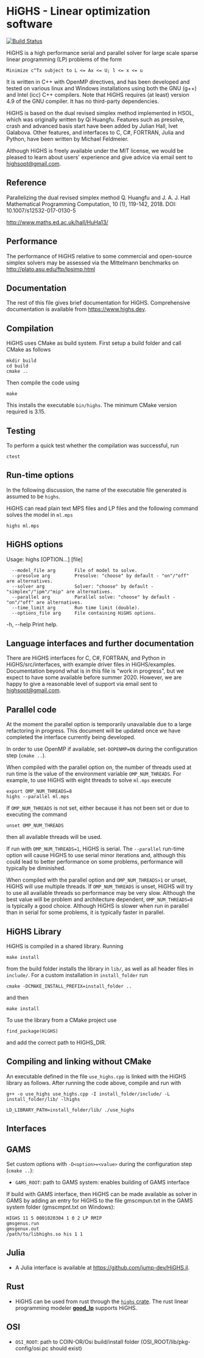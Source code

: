 # HiGHS - Linear optimization software

[![Build Status](https://github.com/ERGO-Code/HiGHS/workflows/build/badge.svg)](https://github.com/ERGO-Code/HiGHS/actions?query=workflow%3Abuild+branch%3Amaster)

HiGHS is a high performance serial and parallel solver for large scale sparse
linear programming (LP) problems of the form

    Minimize c^Tx subject to L <= Ax <= U; l <= x <= u

It is written in C++ with OpenMP directives, and has been developed and tested on various linux and Windows installations using both the GNU (g++) and Intel (icc) C++ compilers. Note that HiGHS requires (at least) version 4.9 of the GNU compiler. It has no third-party dependencies.

HiGHS is based on the dual revised simplex method implemented in HSOL, which was originally written by Qi Huangfu. Features such as presolve, crash and advanced basis start have been added by Julian Hall, Ivet Galabova. Other features, and interfaces to C, C#, FORTRAN, Julia and Python, have been written by Michael Feldmeier.

Although HiGHS is freely available under the MIT license, we would be pleased to learn about users' experience and give advice via email sent to highsopt@gmail.com.

Reference
---------

Parallelizing the dual revised simplex method
Q. Huangfu and J. A. J. Hall
Mathematical Programming Computation, 10 (1), 119-142, 2018.
DOI: 10.1007/s12532-017-0130-5

http://www.maths.ed.ac.uk/hall/HuHa13/

Performance
-----------

The performance of HiGHS relative to some commercial and open-source simplex solvers may be assessed via the Mittelmann benchmarks on http://plato.asu.edu/ftp/lpsimp.html

Documentation
-------------

The rest of this file gives brief documentation for HiGHS. Comprehensive documentation is available from https://www.highs.dev.

Compilation
-----------

HiGHS uses CMake as build system. First setup
a build folder and call CMake as follows

    mkdir build
    cd build
    cmake ..

Then compile the code using

    make

This installs the executable `bin/highs`.
The minimum CMake version required is 3.15.

Testing
-------

To perform a quick test whether the compilation was successful, run

    ctest

Run-time options
----------------

In the following discussion, the name of the executable file generated is
assumed to be `highs`.

HiGHS can read plain text MPS files and LP files and the following command
solves the model in `ml.mps`

    highs ml.mps

HiGHS options
-------------
Usage:
    highs [OPTION...] [file]

      --model_file arg       File of model to solve.
      --presolve arg         Presolve: "choose" by default - "on"/"off" are alternatives.
      --solver arg           Solver: "choose" by default - "simplex"/"ipm"/"mip" are alternatives.
      --parallel arg         Parallel solve: "choose" by default - "on"/"off" are alternatives.
      --time_limit arg       Run time limit (double).
      --options_file arg     File containing HiGHS options.

  -h, --help                 Print help.

Language interfaces and further documentation
---------------------------------------------

There are HiGHS interfaces for C, C#, FORTRAN, and Python in HiGHS/src/interfaces, with example driver files in HiGHS/examples. Documentation beyond what is in this file is "work in progress", but we expect to have some available before summer 2020. However, we are happy to give a reasonable level of support via email sent to highsopt@gmail.com.

Parallel code
-------------

At the moment the parallel option is temporarily unavailable due to a large
refactoring in progress. This document will be updated once we have completed
the interface currently being developed.

In order to use OpenMP if available, set`-DOPENMP=ON` during the configuration
step (`cmake ..`).

When compiled with the parallel option on, the number of threads used at run
time is the value of the environment variable `OMP_NUM_THREADS`. For example,
to use HiGHS with eight threads to solve `ml.mps` execute

    export OMP_NUM_THREADS=8
    highs --parallel ml.mps

If `OMP_NUM_THREADS` is not set, either because it has not been set or due to
executing the command

    unset OMP_NUM_THREADS

then all available threads will be used.

If run with `OMP_NUM_THREADS=1`, HiGHS is serial. The `--parallel` run-time
option will cause HiGHS to use serial minor iterations and, although this
could lead to better performance on some problems, performance will typically be
diminished.

When compiled with the parallel option and `OMP_NUM_THREADS>1` or unset, HiGHS
will use multiple threads. If `OMP_NUM_THREADS` is unset, HiGHS will try to use
all available threads so performance may be very slow. Although the best value
will be problem and architecture dependent, `OMP_NUM_THREADS=8` is typically a
good choice. Although HiGHS is slower when run in parallel than in serial for
some problems, it is typically faster in parallel.

HiGHS Library
-------------

HiGHS is compiled in a shared library. Running

`make install`

from the build folder installs the library in `lib/`, as well as all header files in `include/`. For a custom
installation in `install_folder` run

`cmake -DCMAKE_INSTALL_PREFIX=install_folder ..`

and then

`make install`

To use the library from a CMake project use

`find_package(HiGHS)`

and add the correct path to HIGHS_DIR.

Compiling and linking without CMake
-----------------------------------

An executable defined in the file `use_highs.cpp` is linked with the HiGHS library as follows. After running the code above, compile and run with

`g++ -o use_highs use_highs.cpp -I install_folder/include/ -L install_folder/lib/ -lhighs`

`LD_LIBRARY_PATH=install_folder/lib/ ./use_highs`

Interfaces
----------

GAMS
----

Set custom options with `-D<option>=<value>` during the configuration step (`cmake ..`):

- `GAMS_ROOT`:
    path to GAMS system: enables building of GAMS interface

If build with GAMS interface, then HiGHS can be made available as solver
in GAMS by adding an entry for HiGHS to the file gmscmpun.txt in the GAMS
system folder (gmscmpnt.txt on Windows):
```
HIGHS 11 5 0001020304 1 0 2 LP RMIP
gmsgenus.run
gmsgenux.out
/path/to/libhighs.so his 1 1
```

Julia
-----

- A Julia interface is available at https://github.com/jump-dev/HiGHS.jl.

Rust
----

- HiGHS can be used from rust through the [`highs` crate](https://crates.io/crates/highs). The rust linear programming modeler [**good_lp**](https://crates.io/crates/good_lp) supports HiGHS. 

OSI
---
- `OSI_ROOT`:
    path to COIN-OR/Osi build/install folder (OSI_ROOT/lib/pkg-config/osi.pc should exist)
